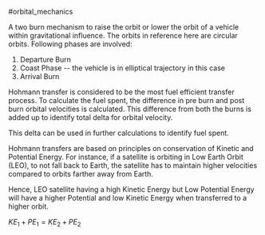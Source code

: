 #orbital_mechanics 

A two burn mechanism to raise the orbit or lower the orbit of a vehicle within gravitational influence. The orbits in reference here are circular orbits. Following phases are involved:
1. Departure Burn
2. Coast Phase -- the vehicle is in elliptical trajectory in this case
3. Arrival Burn

Hohmann transfer is considered to be the most fuel efficient transfer process. To calculate the fuel spent, the difference in pre burn and post burn orbital velocities is calculated. This difference from both the burns is added up to identify total delta for orbital velocity.

This delta can be used in further calculations to identify fuel spent.

Hohmann transfers are based on principles on conservation of Kinetic and Potential Energy. For instance, if a satellite is orbiting in Low Earth Orbit (LEO), to not fall back to Earth, the satellite has to maintain higher velocities compared to orbits farther away from Earth.

Hence, LEO satellite having a high Kinetic Energy but Low Potential Energy will have a higher Potential and low Kinetic Energy when transferred to a higher orbit.

$KE_1 + PE_1 = KE_2 + PE_2$

